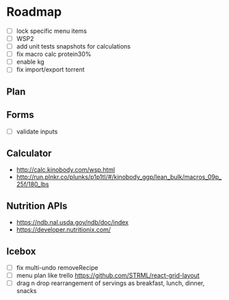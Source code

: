 # Roadmap

- [ ] lock specific menu items
- [ ] WSP2
- [ ] add unit tests snapshots for calculations
- [ ] fix macro calc protein30%
- [ ] enable kg
- [ ] fix import/export torrent

## Plan

## Forms

- [ ] validate inputs

## Calculator

- http://calc.kinobody.com/wsp.html
- http://run.plnkr.co/plunks/p1p1tI/#/kinobody_ggp/lean_bulk/macros_09p_25f/180_lbs

## Nutrition APIs

- https://ndb.nal.usda.gov/ndb/doc/index
- https://developer.nutritionix.com/

## Icebox

- [ ] fix multi-undo removeRecipe
- [ ] menu plan like trello https://github.com/STRML/react-grid-layout
- [ ] drag n drop rearrangement of servings as breakfast, lunch, dinner, snacks

